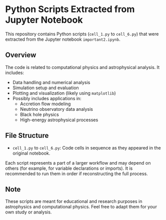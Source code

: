 # Python Scripts Extracted from Jupyter Notebook

This repository contains Python scripts (`cell_1.py` to `cell_6.py`) that were extracted from the Jupyter notebook `important2.ipynb`.

## Overview

The code is related to computational physics and astrophysical analysis. It includes:

- Data handling and numerical analysis
- Simulation setup and evaluation
- Plotting and visualization (likely using `matplotlib`)
- Possibly includes applications in:
  - Accretion flow modeling
  - Neutrino observatory data analysis
  - Black hole physics
  - High-energy astrophysical processes

## File Structure

- `cell_1.py` to `cell_6.py`: Code cells in sequence as they appeared in the original notebook.

Each script represents a part of a larger workflow and may depend on others (for example, for variable declarations or imports). It is recommended to run them in order if reconstructing the full process.

## Note

These scripts are meant for educational and research purposes in astrophysics and computational physics. Feel free to adapt them for your own study or analysis.
